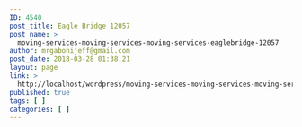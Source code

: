 ```yaml
---
ID: 4540
post_title: Eagle Bridge 12057
post_name: >
  moving-services-moving-services-moving-services-eaglebridge-12057
author: mrgabonijeff@gmail.com
post_date: 2018-03-28 01:38:21
layout: page
link: >
  http://localhost/wordpress/moving-services-moving-services-moving-services-eaglebridge-12057/
published: true
tags: [ ]
categories: [ ]
---
```

